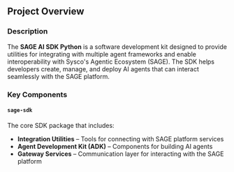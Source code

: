 ## Project Overview

### Description

The **SAGE AI SDK Python** is a software development kit designed to provide utilities for integrating with multiple agent frameworks and enable interoperability with Sysco's Agentic Ecosystem (SAGE). The SDK helps developers create, manage, and deploy AI agents that can interact seamlessly with the SAGE platform.

### Key Components

#### `sage-sdk`

The core SDK package that includes:  

- **Integration Utilities** – Tools for connecting with SAGE platform services  
- **Agent Development Kit (ADK)** – Components for building AI agents  
- **Gateway Services** – Communication layer for interacting with the SAGE platform  
